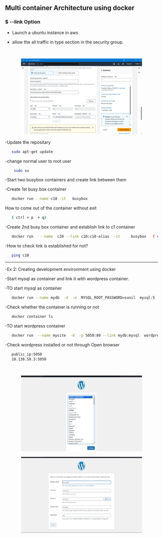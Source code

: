 ## Multi container Architecture using docker

### $ --link Option

- Launch a ubuntu instance in aws
  
- allow the all traffic in type section in the security group.
  
 <br />
<p align="center">
    <img src="images/docker/security_group.png" alt="image" width="400" height="250">
  </a>
  
-Update the repositary

```bash
   sudo apt-get update
```
-change normal user to root user 

```bash
    sudo su
```

-Start two busybox containers and create link between them

-Create 1st busy box container

```bash
   docker run --name c10 -it   busybox
```

How to come out of the container without exit

```bash
   ( ctrl + p  + q)
```

-Create 2nd busy box container  and establish link to c1 container

```bash
   docker run   --name  c20 --link c10:c10-alias  -it     busybox   ( c10-alias  is  alias name)
```

-How to check  link is established for not?

```bash
   ping c10
```


****************************************************************************************************************

-Ex 2:  Creating development environment using docker

-Start mysql as container and link it with wordpress container.

-TO start mysql as container

```bash
   docker run --name mydb  -d  -e  MYSQL_ROOT_PASSWORD=sunil  mysql:5
```

-Check whether the container is running or not

```bash
   docker container ls
```

-TO start wordpress container

```bash
   docker run  --name mysite  -d  -p 5050:80 --link mydb:mysql  wordpress
```

-Check wordpress installed or not through Open browser 

```bash
   public_ip:5050
   18.138.58.3:5050
```

   <br />
<p align="center">
    <img src="images/docker/wordpress1.png" alt="image" width="400" height="250">
  </a>

   <br />
<p align="center">
    <img src="images/docker/wordpress_2.png" alt="image" width="400" height="250">
  </a>








